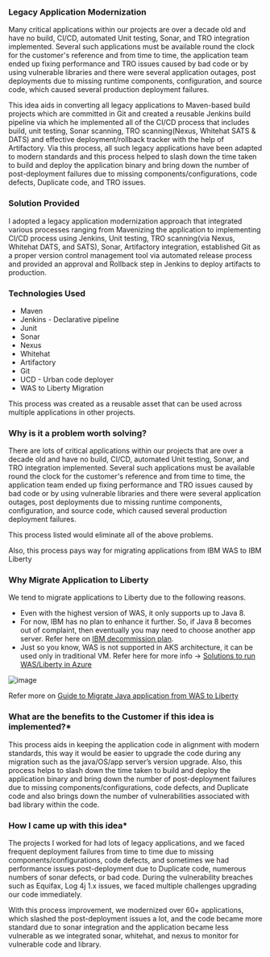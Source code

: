 ### Legacy Application Modernization 

Many critical applications within our projects are over a decade old and have no build, CI/CD, automated Unit testing, Sonar, and TRO integration implemented. Several such applications must be available round the clock for the customer's reference and from time to time, the application team ended up fixing performance and TRO issues caused by bad code or by using vulnerable libraries and there were several application outages, post deployments due to missing runtime components, configuration, and source code, which caused several production deployment failures. 


This idea aids in converting all legacy applications to Maven-based build projects which are committed in Git and created a reusable Jenkins build pipeline via which he implemented all of the CI/CD process that includes build, unit testing, Sonar scanning, TRO scanning(Nexus, Whitehat SATS & DATS) and effective deployment/rollback tracker with the help of Artifactory. 
Via this process, all such legacy applications have been adapted to modern standards and this process helped to slash down the time taken to build and deploy the application binary and bring down the number of post-deployment failures due to missing components/configurations, code defects, Duplicate code, and TRO issues.


### Solution Provided

I adopted a legacy application modernization approach that integrated various processes ranging from Mavenizing the application to implementing CI/CD process using Jenkins, Unit testing, TRO scanning(via Nexus, Whitehat DATS, and SATS), Sonar, Artifactory integration, established Git as a proper version control management tool via automated release process and provided an approval and Rollback step in Jenkins to deploy artifacts to production.
### Technologies Used

- Maven
- Jenkins - Declarative pipeline 
- Junit
- Sonar
- Nexus
- Whitehat
- Artifactory
- Git
- UCD - Urban code deployer
- WAS to Liberty Migration 

This process was created as a reusable asset that can be used across multiple applications in other projects. 

###  Why is it a problem worth solving?

There are lots of critical applications within our projects that are over a decade old and have no build, CI/CD, automated Unit testing, Sonar, and TRO integration implemented. Several such applications must be available round the clock for the customer's reference and from time to time, the application team ended up fixing performance and TRO issues caused by bad code or by using vulnerable libraries and there were several application outages, post deployments due to missing runtime components, configuration, and source code, which caused several production deployment failures. 

This process listed would eliminate all of the above problems. 

Also, this process pays way for migrating applications from IBM WAS to IBM Liberty 

### Why Migrate Application to Liberty

We tend to migrate applications to Liberty due to the following reasons.
- Even with the highest version of WAS, it only supports up to Java 8.
- For now, IBM has no plan to enhance it further. So, if Java 8 becomes out of complaint, then eventually you may need to choose another app server. Refer here on [IBM decommission plan](https://www.ibm.com/support/pages/verify-java-sdk-version-shipped-ibm-websphere-application-server-fix-packs).
- Just so you know, WAS is not supported in AKS architecture, it can be used only in traditional VM. Refer here for more info -> [Solutions to run WAS/Liberty in Azure](https://learn.microsoft.com/en-us/azure/developer/java/ee/websphere-family)

![image](https://github.com/mjameer/Legacy-Application-Modernization/assets/11364104/28c32edf-34d7-431f-84a6-4a94778ecde4)

Refer more on [Guide to Migrate Java application from WAS to Liberty](https://medium.com/@mj_ameer/guide-to-migrate-java-applications-from-was-to-liberty-129cfff9d31d)

### What are the benefits to the Customer if this idea is implemented?*

This process aids in keeping the application code in alignment with modern standards, this way it would be easier to upgrade the code during any migration such as the java/OS/app server’s version upgrade. 
Also, this process helps to slash down the time taken to build and deploy the application binary and bring down the number of post-deployment failures due to missing components/configurations, code defects, and Duplicate code and also brings down the number of vulnerabilities associated with bad library within the code.  

### How I came up with this idea*

The projects I worked for had lots of legacy applications, and we faced frequent deployment failures from time to time due to missing components/configurations, code defects, and sometimes we had performance issues post-deployment due to Duplicate code, numerous numbers of sonar defects, or bad code. During the vulnerability breaches such as Equifax, Log 4j 1.x issues, we faced multiple challenges upgrading our code immediately. 

With this process improvement, we modernized over 60+ applications, which slashed the post-deployment issues a lot, and the code became more standard due to sonar integration and the application became less vulnerable as we integrated sonar, whitehat, and nexus to monitor for vulnerable code and library. 





